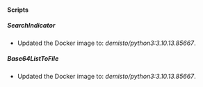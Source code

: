 
#### Scripts

##### SearchIndicator

- Updated the Docker image to: *demisto/python3:3.10.13.85667*.
##### Base64ListToFile

- Updated the Docker image to: *demisto/python3:3.10.13.85667*.
